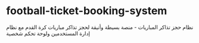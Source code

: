 # football-ticket-booking-system
نظام حجز تذاكر المباريات - منصة بسيطة وأنيقة لحجز تذاكر مباريات كرة القدم مع نظام إدارة المستخدمين ولوحة تحكم شخصية
